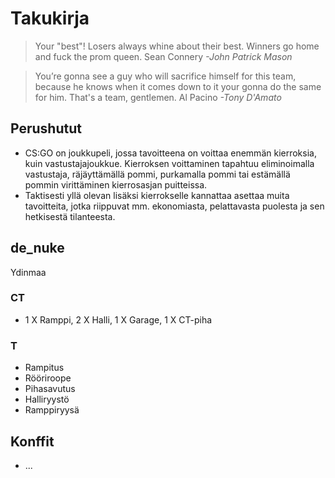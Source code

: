# Takukirja

> Your "best"! Losers always whine about their best. Winners go home and fuck the prom queen.
> Sean Connery _-John Patrick Mason_

> You’re gonna see a guy who will sacrifice himself for this team, because he knows when it comes down to it your gonna do the same for him. That's a team, gentlemen.
> Al Pacino _-Tony D'Amato_

## Perushutut

- CS:GO on joukkupeli, jossa tavoitteena on voittaa enemmän kierroksia, kuin vastustajajoukkue. Kierroksen voittaminen tapahtuu eliminoimalla vastustaja, räjäyttämällä pommi, purkamalla pommi tai estämällä pommin virittäminen kierrosasjan puitteissa.
- Taktisesti yllä olevan lisäksi kierrokselle kannattaa asettaa muita tavoitteita, jotka riippuvat mm. ekonomiasta, pelattavasta puolesta ja sen hetkisestä tilanteesta.

## de_nuke

Ydinmaa

### CT

- 1 X Ramppi, 2 X Halli, 1 X Garage, 1 X CT-piha

### T

- Rampitus
- Rööriroope
- Pihasavutus
- Halliryystö
- Ramppiryysä

## Konffit

- ...
